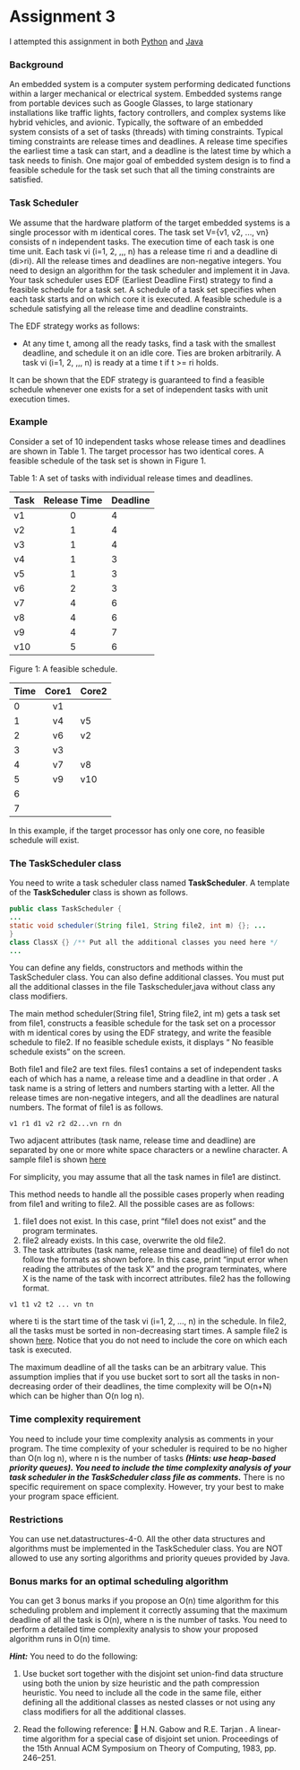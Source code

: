# Assignment 3

I attempted this assignment in both [Python](./TaskScheduler.py) and [Java](./net/datastructures/TaskScheduler.java)

### Background
An embedded system is a computer system performing dedicated functions within a larger mechanical or electrical system. Embedded systems range from portable devices such as Google Glasses, to large stationary installations like traffic lights, factory controllers, and complex systems like hybrid vehicles, and avionic. Typically, the software of an embedded system consists of a set of tasks (threads) with timing constraints. Typical timing constraints are release times and deadlines. A release time specifies the earliest time a task can start, and a deadline is the latest time by which a task needs to finish. One major goal of embedded system design is to find a feasible schedule for the task set such that all the timing constraints are satisfied.

### Task Scheduler
We assume that the hardware platform of the target embedded systems is a single processor with m identical cores. The task set V={v1, v2, ..., vn} consists of n independent tasks. The execution time of each task is one time unit. Each task vi (i=1, 2, ,,, n) has a release time ri and a deadline di (di>ri). All the release times and deadlines are non-negative integers. You need to design an algorithm for the task scheduler and implement it in Java. Your task scheduler uses EDF (Earliest Deadline First) strategy to find a feasible schedule for a task set. A schedule of a task set specifies when each task starts and on which core it is executed. A feasible schedule is a schedule satisfying all the release time and deadline constraints.

The EDF strategy works as follows:

* At any time t, among all the ready tasks, find a task with the smallest deadline, and schedule it on an idle core. Ties are broken arbitrarily. A task vi (i=1, 2, ,,, n) is ready at a time t if t >= ri holds.

It can be shown that the EDF strategy is guaranteed to find a feasible schedule whenever one exists for a set of independent tasks with unit execution times.

### Example
Consider a set of 10 independent tasks whose release times and deadlines are shown in Table 1. The target processor has two identical cores. A feasible schedule of the task set is shown in Figure 1.

Table 1: A set of tasks with individual release times and deadlines.

Task | Release Time | Deadline 
----------|:--------:|:--------
v1 | 0 | 4
v2 | 1 | 4
v3 | 1 | 4
v4 | 1 | 3
v5 | 1 | 3
v6 | 2 | 3
v7 | 4 | 6
v8 | 4 | 6
v9 | 4 | 7
v10 | 5 | 6

Figure 1: A feasible schedule.

Time | Core1 | Core2 
----------|:--------:|:--------
0 | v1 |
1 | v4 | v5 
2 | v6 | v2 
3 | v3 | 
4 | v7 | v8
5 | v9 | v10
6 |  | 
7 |  | 

In this example, if the target processor has only one core, no feasible schedule will exist.

### The TaskScheduler class
You need to write a task scheduler class named **TaskScheduler**. A template of the **TaskScheduler**
class is shown as follows.

```java
public class TaskScheduler {
...
static void scheduler(String file1, String file2, int m) {}; ...
}
class ClassX {} /** Put all the additional classes you need here */
...
```

You can define any fields, constructors and methods within the TaskScheduler class. You can also define additional classes. You must put all the additional classes in the file Taskscheduler,java without class any class modifiers.

The main method scheduler(String file1, String file2, int m) gets a task set from file1, constructs a feasible schedule for the task set on a processor with m identical cores by using the EDF strategy, and write the feasible schedule to file2. If no feasible schedule exists, it displays “ No feasible schedule exists” on the screen.

Both file1 and file2 are text files. files1 contains a set of independent tasks each of which has a name, a release time and a deadline in that order . A task name is a string of letters and numbers starting with a letter. All the release times are non-negative integers, and all the deadlines are natural numbers. The format of file1 is as follows.

```v1 r1 d1 v2 r2 d2...vn rn dn```

Two adjacent attributes (task name, release time and deadline) are separated by one or more white
space characters or a newline character. A sample file1 is shown [here](http://www.cse.unsw.edu.au/~huiw/file1.txt)

For simplicity, you may assume that all the task names in file1 are distinct.

This method needs to handle all the possible cases properly when reading from file1 and writing to file2. All the possible cases are as follows:

1. file1 does not exist. In this case, print “file1 does not exist” and the program terminates.
2. file2 already exists. In this case, overwrite the old file2.
3. The task attributes (task name, release time and deadline) of 
file1 do not follow the formats as shown before. In this case, print “input error when reading the attributes of the task X” and the program terminates, where X is the name of the task with incorrect attributes.
file2 has the following format.
 
```v1 t1 v2 t2 ... vn tn```

where ti is the start time of the task vi (i=1, 2, ..., n) in the schedule. In file2, all the tasks must be sorted in non-decreasing start times. A sample file2 is shown [here](http://www.cse.unsw.edu.au/~huiw/file2.txt). Notice that you do not need to include the core on which each task is executed.

The maximum deadline of all the tasks can be an arbitrary value. This assumption implies that if you use bucket sort to sort all the tasks in non-decreasing order of their deadlines, the time complexity will be O(n+N) which can be higher than O(n log n).

### Time complexity requirement
You need to include your time complexity analysis as comments in your program. The time complexity of your scheduler is required to be no higher than O(n log n), where n is the number of tasks ***(Hints: use heap-based priority queues). You need to include the time complexity analysis of your task scheduler in the TaskScheduler class file as comments.*** There is no specific requirement on space complexity. However, try your best to make your program space efficient.


### Restrictions
You can use net.datastructures-4-0. All the other data structures and algorithms must be implemented in the TaskScheduler class. You are NOT allowed to use any sorting algorithms and priority queues provided by Java.


### Bonus marks for an optimal scheduling algorithm

You can get 3 bonus marks if you propose an O(n) time algorithm for this scheduling problem and implement it correctly assuming that the maximum deadline of all the task is O(n), where n is the number of tasks. You need to perform a detailed time complexity analysis to show your proposed algorithm runs in O(n) time.

***Hint:*** 
You need to do the following:

1. Use bucket sort together with the disjoint set union-find data structure using both the union by
size heuristic and the path compression heuristic. You need to include all the code in the same file, either defining all the additional classes as nested classes or not using any class modifiers for all the additional classes.

2. Read the following reference:
 H.N. Gabow and R.E. Tarjan . A linear-time algorithm for a special case of disjoint set
union. Proceedings of the 15th Annual ACM Symposium on Theory of Computing, 1983, pp. 246–251.


































